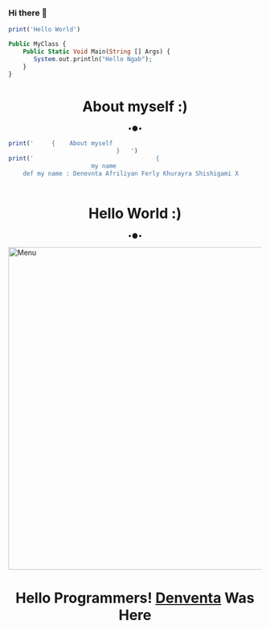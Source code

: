 ### Hi there 👋

```ruby
print('Hello World')
```
```php
Public MyClass {
    Public Static Void Main(String [] Args) {
       System.out.println("Hello Ngab");
    }
} 
```

<h1 align="center"> About myself :) </h1>
<p align="center">
•●•
    
```ruby
print('     {    About myself
                              }   ') 
print('                                  {
                       my name
    def my name : Denevnta Afriliyan Ferly Khurayra Shishigami X
                                                                        }
```
<!--
**Shishigami-X/Shishigami-X** is a ✨ _special_ ✨ repository because its `README.md` (this file) appears on your GitHub profile.

Here are some ideas to get you started:

- 🔭 I’m currently working on Programing
- 🌱 I’m currently learning Coding
- 👯 I’m looking to collaborate on ...
- 🤔 I’m looking for help with ...
- 💬 Ask me about ...
- 📫 How to reach me: ...
- 😄 Pronouns: ...
- ⚡ Fun fact: ...
-->

<h1 align="center"> Hello World :) </h1>
<p align="center">
•●•
</p>

<img src="https://github.com/Denventa/Denventa/blob/main/Hello World/status_me_status_90e259db678545f49a41faf12e095d58.jpg" width="640" title="Menu" alt="Menu">

<h1 align="center">
  <b>Hello Programmers!<b> <a href="https://www.facebook.com/AfriliyanFerly.Shishigami.X" target="blank">Denventa</a> Was Here
</h1>
